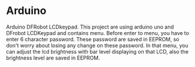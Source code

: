 # Arduino
Arduino DFRobot LCDkeypad.
This project are using arduino uno and DFrobot LCDKeypad and contains menu.
Before enter to menu, you have to enter 6 character password. These password are saved in EEPROM, so don't worry about losing any change on these password. In that menu, you can adjust the lcd brightness with bar level displaying on that LCD, also the brightness level are saved in EEPROM.
